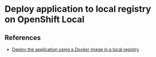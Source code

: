 # Deploy application to local registry on OpenShift Local

## References

- [Deploy the application using a Docker image in a local registry](https://developer.ibm.com/tutorials/deploy-python-app-to-openshift-cluster-source-to-image/#step-2-deploy-the-application-using-a-docker-image-in-a-local-registry)